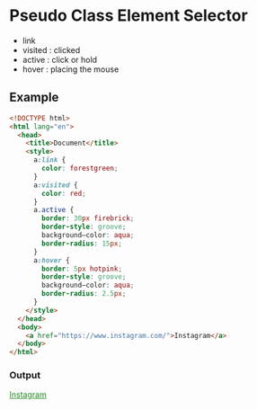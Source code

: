 # Pseudo Class Element Selector

- link
- visited : clicked
- active : click or hold
- hover : placing the mouse

## Example

```html
<!DOCTYPE html>
<html lang="en">
  <head>
    <title>Document</title>
    <style>
      a:link {
        color: forestgreen;
      }
      a:visited {
        color: red;
      }
      a.active {
        border: 30px firebrick;
        border-style: groove;
        background—color: aqua;
        border-radius: 15px;
      }
      a:hover {
        border: 5px hotpink;
        border-style: groove;
        background—color: aqua;
        border-radius: 2.5px;
      }
    </style>
  </head>
  <body>
    <a href="https://www.instagram.com/">Instagram</a>
  </body>
</html>
```

### Output

<!DOCTYPE html>
<html lang="en">
<head>
    <title>Document</title>
    <style>
        a:link{
            color:forestgreen;
        }
        a:visited{
            color:red;
        }
        a.active{
            border:30px firebrick;
            border-style: groove;
            background—color: aqua;
            border-radius: 15px;
        }
        a:hover{
            border:5px hotpink;
            border-style: groove;
            background—color: aqua;
            border-radius: 2.5px;
        }
    </style>
</head>
<body>
    <a href="https://www.instagram.com/">Instagram</a>
</body>
</html>
